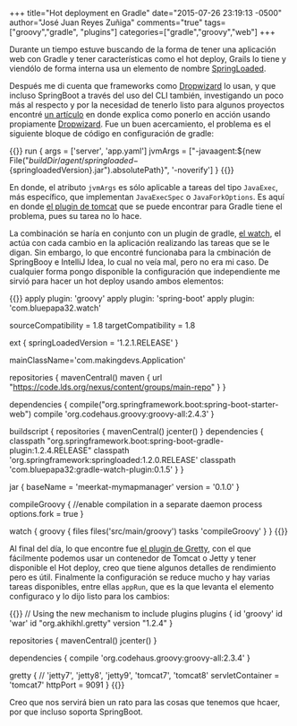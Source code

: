 +++
title="Hot deployment en Gradle"
date="2015-07-26 23:19:13 -0500"
author="José Juan Reyes Zuñiga"
comments="true"
tags=["groovy","gradle", "plugins"]
categories=["gradle","groovy","web"]
+++

Durante un tiempo estuve buscando de la forma de tener una aplicación web con Gradle y tener características como el hot deploy, Grails lo tiene y viendólo de forma interna usa un elemento de nombre [SpringLoaded][1].

Después me di cuenta que frameworks como [Dropwizard][2] lo usan, y que incluso SpringBoot a través del uso del CLI también, investigando un poco más al respecto y por la necesidad de tenerlo listo para algunos proyectos encontré [un artículo][3] en donde explica como ponerlo en acción usando propiamente [Dropwizard][2]. Fue un buen acercamiento, el problema es el siguiente bloque de código en configuración de gradle:
<!-- more -->

{{<highlight groovy>}}
run {
  args = ['server', 'app.yaml']
  jvmArgs = ["-javaagent:${new File("$buildDir/agent/springloaded-${springloadedVersion}.jar").absolutePath}", '-noverify']
}
{{</highlight>}}

En donde, el atributo `jvmArgs` es sólo aplicable a tareas del tipo `JavaExec`, más específico, que implementan `JavaExecSpec` o `JavaForkOptions`. Es aquí en donde [el plugin de tomcat][4] que se puede encontrar para Gradle tiene el problema, pues su tarea no lo hace.

La combinación se haría en conjunto con un plugin de gradle, [el watch][5], el actúa con cada cambio en la aplicación realizando las tareas que se le digan. Sin embargo, lo que encontré funcionaba para la cmbinación de SpringBooy e IntelliJ Idea, lo cual no veía mal, pero no era mi caso. De cualquier forma pongo disponible la configuración que independiente me sirvió para hacer un hot deploy usando ambos elementos:

{{<highlight groovy>}}
apply plugin: 'groovy'
apply plugin: 'spring-boot'
apply plugin: 'com.bluepapa32.watch'

sourceCompatibility = 1.8
targetCompatibility = 1.8

ext {
  springLoadedVersion = '1.2.1.RELEASE'
}

mainClassName='com.makingdevs.Application'

repositories {
  mavenCentral()
  maven {
    url "https://code.lds.org/nexus/content/groups/main-repo"
  }
}

dependencies {
  compile("org.springframework.boot:spring-boot-starter-web")
  compile 'org.codehaus.groovy:groovy-all:2.4.3'
}

buildscript {
  repositories {
    mavenCentral()
    jcenter()
  }
  dependencies {
    classpath "org.springframework.boot:spring-boot-gradle-plugin:1.2.4.RELEASE"
    classpath 'org.springframework:springloaded:1.2.0.RELEASE'
    classpath 'com.bluepapa32:gradle-watch-plugin:0.1.5'
  }
}

jar {
  baseName = 'meerkat-mymapmanager'
  version =  '0.1.0'
}

compileGroovy {
  //enable compilation in a separate daemon process
  options.fork = true
}

watch {
  groovy {
    files files('src/main/groovy')
    tasks 'compileGroovy'
  }
}
{{</highlight>}}

Al final del día, lo que encontre fue [el plugin de Gretty][6], con el que fácilmente podemos usar un contenedor de Tomcat o Jetty y tener disponible el Hot deploy, creo que tiene algunos detalles de rendimiento pero es útil. Finalmente la configuración se reduce mucho y hay varias tareas disponibles, entre ellas `appRun`, que es la que levanta el elemento configuraco y lo dijo listo para los cambios:

{{<highlight groovy>}}
// Using the new mechanism to include plugins
plugins {
  id 'groovy'
  id 'war'
  id "org.akhikhl.gretty" version "1.2.4"
}

repositories {
  mavenCentral()
  jcenter()
}

dependencies {
  compile 'org.codehaus.groovy:groovy-all:2.3.4'
}

gretty {
  // 'jetty7', 'jetty8', 'jetty9', 'tomcat7', 'tomcat8'
  servletContainer = 'tomcat7'
  httpPort = 9091
}
{{</highlight>}}

Creo que nos servirá bien un rato para las cosas que tenemos que hcaer, por que incluso soporta SpringBoot.

 [1]: https://github.com/spring-projects/spring-loaded "springloaded"
 [2]: https://github.com/spring-projects/spring-loaded "dropwizard"
 [3]: http://www.cholick.com/entry/show/280 "tomcat"
 [4]: https://github.com/bmuschko/gradle-tomcat-plugin "tomcat"
 [5]: https://github.com/bluepapa32/gradle-watch-plugin "gradle watch"
 [6]: http://akhikhl.github.io/gretty-doc/index.html "gretty"

